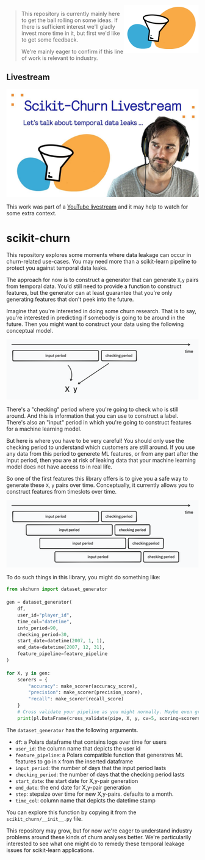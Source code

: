 <img src="imgs/icon.png" height=125 align="right">

> This repository is currently mainly here to get the ball rolling on some ideas. If there is sufficient interest we'll gladly invest more time in it, but first we'd like to get some feedback. 
>
> We're mainly eager to confirm if this line of work is relevant to industry. 

## Livestream


[![](imgs/livestream.png)](https://www.youtube.com/watch?v=uevp7zJTM_c)

This work was part of a [YouTube livestream](https://www.youtube.com/watch?v=uevp7zJTM_c) and it may help to watch for some extra context. 

# scikit-churn 

This repository explores some moments where data leakage can occur in churn-related use-cases. You may need more than a scikit-learn pipeline to protect you against temporal data leaks. 

The approach for now is to construct a generator that can generate `X`,`y` pairs from temporal data. You'd still need to provide a function to construct features, but the generator can at least guarantee that you're only generating features that don't peek into the future.

Imagine that you're interested in doing some churn research. That is to say, you're interested in predicting if somebody is going to be around in the future. Then you might want to construct your data using the following conceptual model. 

![imgs/diagram1.png](imgs/diagram1.png)

There's a "checking" period where you're going to check who is still around. And this is information that you can use to construct a label. There's also an "input" period in which you're going to construct features for a machine learning model. 

But here is where you have to be very careful! You should only use the checking period to understand which customers are still around. If you use any data from this period to generete ML features, or from any part after the input period, then you are at risk of leaking data that your machine learning model does not have access to in real life. 

So one of the first features this library offers is to give you a safe way to generate these `X`, `y` pairs over time. Conceptually, it currently allows you to construct features from timeslots over time.

![imgs/diagram2.png](imgs/diagram2.png)

To do such things in this library, you might do something like: 

```python
from skchurn import dataset_generator

gen = dataset_generator(
    df, 
    user_id="player_id", 
    time_col="datetime", 
    info_period=90, 
    checking_period=30, 
    start_date=datetime(2007, 1, 1), 
    end_date=datetime(2007, 12, 31),
    feature_pipeline=feature_pipeline
)

for X, y in gen:
    scorers = {
        "accuracy": make_scorer(accuracy_score), 
        "precision": make_scorer(precision_score), 
        "recall": make_scorer(recall_score)
    }
    # Cross validate your pipeline as you might normally. Maybe even gridsearch?
    print(pl.DataFrame(cross_validate(pipe, X, y, cv=5, scoring=scorers)))
```

The `dataset_generator` has the following arguments. 

- `df`: a Polars dataframe that contains logs over time for users
- `user_id`: the column name that depicts the user id
- `feature_pipeline`: a Polars compatible function that generatres ML features to go in `X` from the inserted dataframe
- `input_period`: the number of days that the input period lasts
- `checking_period`: the number of days that the checking period lasts
- `start_date`: the start date for X,y-pair generation
- `end_date`: the end date for X,y-pair generation
- `step`: stepsize over time for new X,y-pairs. defaults to a month. 
- `time_col`: column name that depicts the datetime stamp

You can explore this function by copying it from the `scikit_churn/__init__.py` file. 

This repository may grow, but for now we're eager to understand industry problems around these kinds of churn analyses better. We're particularily interested to see what one might do to remedy these temporal leakage issues for scikit-learn applications.
